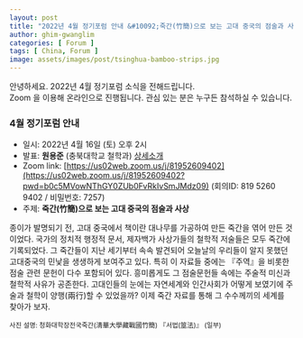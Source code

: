 ```yaml
---
layout: post
title: "2022년 4월 정기포럼 안내 &#10092;죽간(竹簡)으로 보는 고대 중국의 점술과 사상&#10093;"
author: ghim-gwanglim
categories: [ Forum ]
tags: [ China, Forum ]
image: assets/images/post/tsinghua-bamboo-strips.jpg
---
```


안녕하세요. 2022년 4월 정기포럼 소식을 전해드립니다.<br> 
Zoom 을 이용해 온라인으로 진행됩니다. 관심 있는 분은 누구든 참석하실 수 있습니다. 

### 4월 정기포럼 안내
- 일시: 2022년 4월 16일 (토) 오후 2시
- 발표: __원용준__ (충북대학교 철학과) [상세소개](/author-won)
- Zoom link: [https://us02web.zoom.us/j/81952609402](https://us02web.zoom.us/j/81952609402?pwd=b0c5MVowNThGY0ZUb0FvRkIvSmJMdz09)
  (회의ID: 819 5260 9402 / 비밀번호: 7257)
- 주제: __죽간(竹簡)으로 보는 고대 중국의 점술과 사상__

종이가 발명되기 전, 고대 중국에서 책이란 대나무를 가공하여 만든 죽간을 엮어 만든 것이었다. 국가의 정치적 행정적 문서, 제자백가 사상가들의 철학적 저술들은 모두 죽간에 기록되었다. 그 죽간들이 지난 세기부터 속속 발견되어 오늘날의 우리들이 알지 못했던 고대중국의 민낯을 생생하게 보여주고 있다. 특히 이 자료들 중에는 『주역』을 비롯한 점술 관련 문헌이 다수 포함되어 있다. 흥미롭게도 그 점술문헌들 속에는 주술적 미신과 철학적 사유가 공존한다. 고대인들의 눈에는 자연세계와 인간사회가 어떻게 보였기에 주술과 철학이 양행(兩行)할 수 있었을까? 이제 죽간 자료를 통해 그 수수께끼의 세계를 찾아가 보자.


<small>사진 설명: 청화대학장전국죽간(淸華大學藏戰國竹簡)  『서법(筮法)』 (일부)</small>

